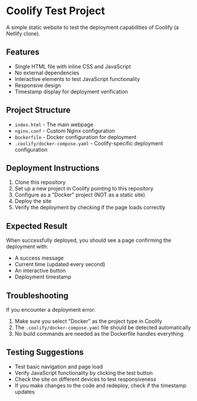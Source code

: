  # Coolify Test Project

A simple static website to test the deployment capabilities of Coolify (a Netlify clone).

## Features

- Single HTML file with inline CSS and JavaScript
- No external dependencies
- Interactive elements to test JavaScript functionality
- Responsive design
- Timestamp display for deployment verification

## Project Structure

- `index.html` - The main webpage
- `nginx.conf` - Custom Nginx configuration 
- `Dockerfile` - Docker configuration for deployment
- `.coolify/docker-compose.yaml` - Coolify-specific deployment configuration

## Deployment Instructions

1. Clone this repository
2. Set up a new project in Coolify pointing to this repository
3. Configure as a "Docker" project (NOT as a static site)
4. Deploy the site
5. Verify the deployment by checking if the page loads correctly

## Expected Result

When successfully deployed, you should see a page confirming the deployment with:
- A success message
- Current time (updated every second)
- An interactive button
- Deployment timestamp

## Troubleshooting

If you encounter a deployment error:
1. Make sure you select "Docker" as the project type in Coolify
2. The `.coolify/docker-compose.yaml` file should be detected automatically
3. No build commands are needed as the Dockerfile handles everything

## Testing Suggestions

- Test basic navigation and page load
- Verify JavaScript functionality by clicking the test button
- Check the site on different devices to test responsiveness
- If you make changes to the code and redeploy, check if the timestamp updates
